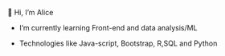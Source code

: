 👋 Hi, I’m Alice

- I’m currently learning Front-end and data analysis/ML

- Technologies like Java-script, Bootstrap, R,SQL and Python
